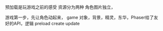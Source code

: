 预加载是玩游戏之前的感受
资源分为两种
角色图片独立，

游戏第一步，先让角色动起来，
game 对象，背景，精灵，东华，Phaser给了友好的API，逻辑
preload
create
update